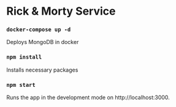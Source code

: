 # Rick & Morty Service

### `docker-compose up -d`

Deploys MongoDB in docker

### `npm install`

Installs necessary packages

### `npm start`

Runs the app in the development mode on http://localhost:3000.
